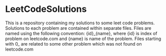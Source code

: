 # LeetCodeSolutions
 
This is a repository containing my solutions to some leet code problems.
Solutions to each problem are contained within separate files.
Files are named using the following convention: {id}\_{name}, where {id} is index of problem on leetcode.com and {name} is name of the problem.
Files starting with 0_ are related to some other problem which was not found on leetcode.com

